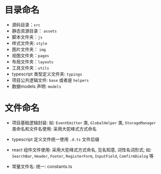 
# 目录命名

- 源码目录：`src`
- 静态资源目录： `assets`
- 脚本文件夹：`js`
- 样式文件夹: `style`
- 图片文件夹： `img`
- 视图文件夹：`pages`
- 布局文件夹：`layouts`
- 工具文件夹：`utils`
- typescript 类型定义文件夹: `typings`
- 项目公共逻辑文件: `base` 或者是 `helpers`
- 数据models 声明: `models`

# 文件命名

- 项目基础逻辑封装: 如: `EventEmitter` 类, `GlobalHelper` 类, `StorageManager` 类命名和文件名使用: 采用大驼峰式方式命名

- typescript 定义文件统一使用 `.d.ts` 文件后缀

- react 组件文件使用: 采用大驼峰式方式命名, 见名知意, 词性名词形式; 如: `SearchBar`, `Header`, `Footer`, `RegisterForm`, `InputField`, `ComfirmDialog` 等

- 常量文件名: 统一: constants.ts
